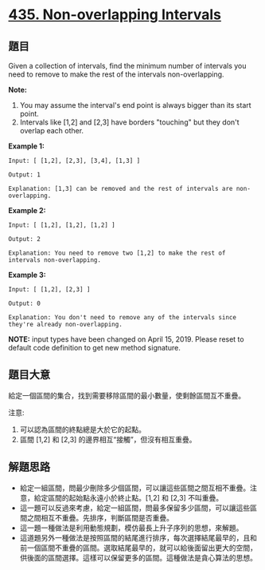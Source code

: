 # [435. Non-overlapping Intervals](https://leetcode.com/problems/non-overlapping-intervals/)


## 題目

Given a collection of intervals, find the minimum number of intervals you need to remove to make the rest of the intervals non-overlapping.

**Note:**

1. You may assume the interval's end point is always bigger than its start point.
2. Intervals like [1,2] and [2,3] have borders "touching" but they don't overlap each other.

**Example 1:**

    Input: [ [1,2], [2,3], [3,4], [1,3] ]
    
    Output: 1
    
    Explanation: [1,3] can be removed and the rest of intervals are non-overlapping.

**Example 2:**

    Input: [ [1,2], [1,2], [1,2] ]
    
    Output: 2
    
    Explanation: You need to remove two [1,2] to make the rest of intervals non-overlapping.

**Example 3:**

    Input: [ [1,2], [2,3] ]
    
    Output: 0
    
    Explanation: You don't need to remove any of the intervals since they're already non-overlapping.

**NOTE:** input types have been changed on April 15, 2019. Please reset to default code definition to get new method signature.


## 題目大意

給定一個區間的集合，找到需要移除區間的最小數量，使剩餘區間互不重疊。

注意:

1. 可以認為區間的終點總是大於它的起點。
2. 區間 [1,2] 和 [2,3] 的邊界相互“接觸”，但沒有相互重疊。



## 解題思路


- 給定一組區間，問最少刪除多少個區間，可以讓這些區間之間互相不重疊。注意，給定區間的起始點永遠小於終止點。[1,2] 和 [2,3] 不叫重疊。
- 這一題可以反過來考慮，給定一組區間，問最多保留多少區間，可以讓這些區間之間相互不重疊。先排序，判斷區間是否重疊。
- 這一題一種做法是利用動態規劃，模仿最長上升子序列的思想，來解題。
- 這道題另外一種做法是按照區間的結尾進行排序，每次選擇結尾最早的，且和前一個區間不重疊的區間。選取結尾最早的，就可以給後面留出更大的空間，供後面的區間選擇。這樣可以保留更多的區間。這種做法是貪心算法的思想。

